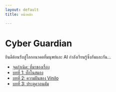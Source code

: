 ```yaml
---
layout: default
title: หน้าหลัก

---
```



# Cyber Guardian

ยินดีต้อนรับสู่โลกอนาคตที่มนุษย์และ AI กำลังเรียนรู้ซึ่งกันและกัน...


- [จุดกำเนิด: ที่มาของเรื่อง](story/chapter0/chapter0.md)
- [บทที่ 1: บั๊กในสมอง](story/chapter1/chapter1.md)
- [บทที่ 2: ความฝันของ Vinilo](story/chapter2/chapter2.md)
- [บทที่ 3: ประตูควอนตัม](story/chapter3/chapter3.md)



